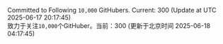 Committed to Following `10,000` GitHubers. Current: <!-- FOLLOWING_COUNT -->300<!-- FOLLOWING_COUNT --> (Update at UTC <!-- LAST_UPDATED -->2025-06-17 20:17:45<!-- LAST_UPDATED -->)<br>
致力于关注`10,000`个GitHuber。当前：<!-- FOLLOWING_COUNT -->300<!-- FOLLOWING_COUNT --> (更新于北京时间 <!-- LAST_UPDATED_CST -->2025-06-18 04:17:45<!-- LAST_UPDATED_CST -->)

